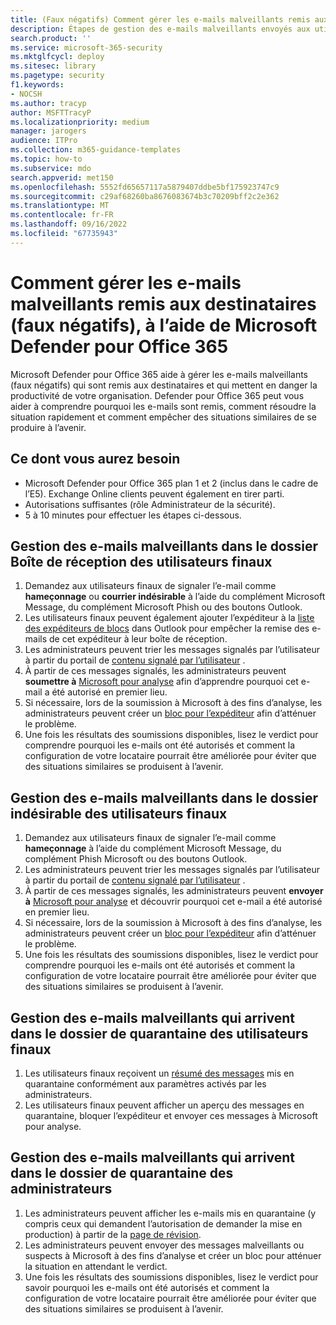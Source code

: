 ```yaml
---
title: (Faux négatifs) Comment gérer les e-mails malveillants remis aux destinataires à l’aide de Microsoft Defender pour Office 365
description: Étapes de gestion des e-mails malveillants envoyés aux utilisateurs finaux et aux boîtes de réception (sous forme de faux négatifs) avec Microsoft Defender pour Office 365 afin d’éviter toute perte d’activité.
search.product: ''
ms.service: microsoft-365-security
ms.mktglfcycl: deploy
ms.sitesec: library
ms.pagetype: security
f1.keywords:
- NOCSH
ms.author: tracyp
author: MSFTTracyP
ms.localizationpriority: medium
manager: jarogers
audience: ITPro
ms.collection: m365-guidance-templates
ms.topic: how-to
ms.subservice: mdo
search.appverid: met150
ms.openlocfilehash: 5552fd65657117a5879407ddbe5bf175923747c9
ms.sourcegitcommit: c29af68260ba8676083674b3c70209bff2c2e362
ms.translationtype: MT
ms.contentlocale: fr-FR
ms.lasthandoff: 09/16/2022
ms.locfileid: "67735943"
---
```

# <a name="how-to-handle-malicious-emails-that-are-delivered-to-recipients-false-negatives-using-microsoft-defender-for-office-365"></a>Comment gérer les e-mails malveillants remis aux destinataires (faux négatifs), à l’aide de Microsoft Defender pour Office 365

Microsoft Defender pour Office 365 aide à gérer les e-mails malveillants (faux négatifs) qui sont remis aux destinataires et qui mettent en danger la productivité de votre organisation.
Defender pour Office 365 peut vous aider à comprendre pourquoi les e-mails sont remis, comment résoudre la situation rapidement et comment empêcher des situations similaires de se produire à l’avenir.

## <a name="what-youll-need"></a>Ce dont vous aurez besoin

- Microsoft Defender pour Office 365 plan 1 et 2 (inclus dans le cadre de l’E5). Exchange Online clients peuvent également en tirer parti.
- Autorisations suffisantes (rôle Administrateur de la sécurité).
- 5 à 10 minutes pour effectuer les étapes ci-dessous.

## <a name="handling-malicious-emails-in-the-inbox-folder-of-end-users"></a>Gestion des e-mails malveillants dans le dossier Boîte de réception des utilisateurs finaux

1. Demandez aux utilisateurs finaux de signaler l’e-mail comme **hameçonnage** ou **courrier indésirable** à l’aide du complément Microsoft Message, du complément Microsoft Phish ou des boutons Outlook.
2. Les utilisateurs finaux peuvent également ajouter l’expéditeur à la [liste des expéditeurs de blocs](https://support.microsoft.com/en-us/office/block-a-mail-sender-b29fd867-cac9-40d8-aed1-659e06a706e4#:~:text=1%20On%20the%20Home%20tab%2C%20in%20the%20Delete,4%20Click%20OK%20in%20both%20open%20dialog%20boxes..) dans Outlook pour empêcher la remise des e-mails de cet expéditeur à leur boîte de réception.
3. Les administrateurs peuvent trier les messages signalés par l’utilisateur à partir du portail de [contenu signalé par l’utilisateur](/microsoft-365/security/office-365-security/admin-submission?view=o365-worldwide#view-user-submissions-to-microsoft&preserve-view=true) .
4. À partir de ces messages signalés, les administrateurs peuvent **soumettre à** [Microsoft pour analyse](/microsoft-365/security/office-365-security/admin-submission?view=o365-worldwide#notify-users-from-within-the-portal&preserve-view=true) afin d’apprendre pourquoi cet e-mail a été autorisé en premier lieu.
5. Si nécessaire, lors de la soumission à Microsoft à des fins d’analyse, les administrateurs peuvent créer un [bloc pour l’expéditeur](/microsoft-365/security/office-365-security/manage-tenant-blocks?view=o365-worldwide&preserve-view=true) afin d’atténuer le problème.
6. Une fois les résultats des soumissions disponibles, lisez le verdict pour comprendre pourquoi les e-mails ont été autorisés et comment la configuration de votre locataire pourrait être améliorée pour éviter que des situations similaires se produisent à l’avenir.

## <a name="handling-malicious-emails-in-junk-folder-of-end-users"></a>Gestion des e-mails malveillants dans le dossier indésirable des utilisateurs finaux

1. Demandez aux utilisateurs finaux de signaler l’e-mail comme **hameçonnage** à l’aide du complément Microsoft Message, du complément Phish Microsoft ou des boutons Outlook.
2. Les administrateurs peuvent trier les messages signalés par l’utilisateur à partir du portail de [contenu signalé par l’utilisateur](/microsoft-365/security/office-365-security/admin-submission?view=o365-worldwide#view-user-submissions-to-microsoft&preserve-view=true) .
3. À partir de ces messages signalés, les administrateurs peuvent **envoyer à** [Microsoft pour analyse](/microsoft-365/security/office-365-security/admin-submission?view=o365-worldwide#notify-users-from-within-the-portal&preserve-view=true) et découvrir pourquoi cet e-mail a été autorisé en premier lieu.
4. Si nécessaire, lors de la soumission à Microsoft à des fins d’analyse, les administrateurs peuvent créer un [bloc pour l’expéditeur](/microsoft-365/security/office-365-security/manage-tenant-blocks?view=o365-worldwide&preserve-view=true) afin d’atténuer le problème.
5. Une fois les résultats des soumissions disponibles, lisez le verdict pour comprendre pourquoi les e-mails ont été autorisés et comment la configuration de votre locataire pourrait être améliorée pour éviter que des situations similaires se produisent à l’avenir.

## <a name="handling-malicious-emails-landing-in-the-quarantine-folder-of-end-users"></a>Gestion des e-mails malveillants qui arrivent dans le dossier de quarantaine des utilisateurs finaux

1. Les utilisateurs finaux reçoivent un [résumé des messages](/microsoft-365/security/office-365-security/use-spam-notifications-to-release-and-report-quarantined-messages?view=o365-worldwide&preserve-view=true) mis en quarantaine conformément aux paramètres activés par les administrateurs.
2. Les utilisateurs finaux peuvent afficher un aperçu des messages en quarantaine, bloquer l’expéditeur et envoyer ces messages à Microsoft pour analyse.

## <a name="handling-malicious-emails-landing-in-the-quarantine-folder-of-admins"></a>Gestion des e-mails malveillants qui arrivent dans le dossier de quarantaine des administrateurs

1. Les administrateurs peuvent afficher les e-mails mis en quarantaine (y compris ceux qui demandent l’autorisation de demander la mise en production) à partir de la [page de révision](/microsoft-365/security/office-365-security/manage-quarantined-messages-and-files?view=o365-worldwide&preserve-view=true).
2. Les administrateurs peuvent envoyer des messages malveillants ou suspects à Microsoft à des fins d’analyse et créer un bloc pour atténuer la situation en attendant le verdict.
3. Une fois les résultats des soumissions disponibles, lisez le verdict pour savoir pourquoi les e-mails ont été autorisés et comment la configuration de votre locataire pourrait être améliorée pour éviter que des situations similaires se produisent à l’avenir.
